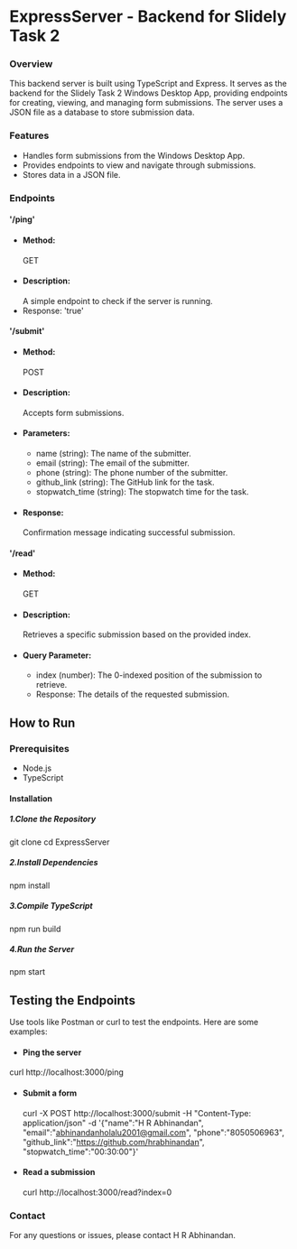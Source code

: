 # ExpressServer - Backend for Slidely Task 2
### Overview
This backend server is built using TypeScript and Express. It serves as the backend for the Slidely Task 2 Windows Desktop App, providing endpoints for creating, viewing, and managing form submissions. The server uses a JSON file as a database to store submission data.
### Features
* Handles form submissions from the Windows Desktop App.
* Provides endpoints to view and navigate through submissions.
* Stores data in a JSON file.
### Endpoints
#### '/ping'
* #### Method: 
   GET
* #### Description:
   A simple endpoint to check if the server is running.
* Response: 'true'
#### '/submit'
* #### Method: 
   POST
* #### Description:
   Accepts form submissions.
* #### Parameters:
  * name (string): The name of the submitter.
  * email (string): The email of the submitter.
  * phone (string): The phone number of the submitter.
  * github_link (string): The GitHub link for the task.
  * stopwatch_time (string): The stopwatch time for the task.
* #### Response: 
  Confirmation message indicating successful submission.
#### '/read'
* #### Method: 
  GET
* #### Description: 
  Retrieves a specific submission based on the provided index.
* #### Query Parameter:
  * index (number): The 0-indexed position of the submission to retrieve.
  * Response: The details of the requested submission.
## How to Run
### Prerequisites
* Node.js
* TypeScript
#### Installation
##### 1.Clone the Repository
  git clone <repository-url>
  cd ExpressServer
##### 2.Install Dependencies
   npm install
##### 3.Compile TypeScript
   npm run build
##### 4.Run the Server
   npm start
## Testing the Endpoints
Use tools like Postman or curl to test the endpoints. Here are some examples:
* #### Ping the server
curl http://localhost:3000/ping
* #### Submit a form
  curl -X POST http://localhost:3000/submit -H "Content-Type: application/json" -d '{"name":"H R Abhinandan", "email":"abhinandanholalu2001@gmail.com", "phone":"8050506963", "github_link":"https://github.com/hrabhinandan", "stopwatch_time":"00:30:00"}'
* #### Read a submission
   curl http://localhost:3000/read?index=0
### Contact
For any questions or issues, please contact H R Abhinandan.
##

